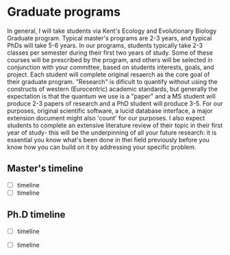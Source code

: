 # Graduate programs

In general, I will take students via Kent's Ecology and Evolutionary Biology Graduate program. Typical master's programs are 2-3 years, and typical PhDs will take 5-6 years. In our programs, students typically take 2-3 classes per semester during their first two years of study. Some of these courses will be prescribed by the program, and others will be selected in conjunction with your committee, based on students interests, goals, and project. Each student will complete original resaerch as the core goal of their graduate program. "Research" is dificult to quantify without using the constructs of western (Eurocentric) academic standards, but generally the expectation is that the quantum we use is a "paper" and a MS student will produce 2-3 papers of research and a PhD student will produce 3-5. For our purposes, original scientific software, a lucid database interface, a major extension document might also 'count' for our purposes. I also expect students to complete an extensive literature review of their topic in their first year of study- this will be the underpinning of all your future research: it is essential you know what's been done in thei field previously before you know how you can build on it by addressing your specific problem.

## Master's timeline

- [ ] timeline
- [ ] timeline

## Ph.D timeline
- [ ] timeline
- [ ] timeline


